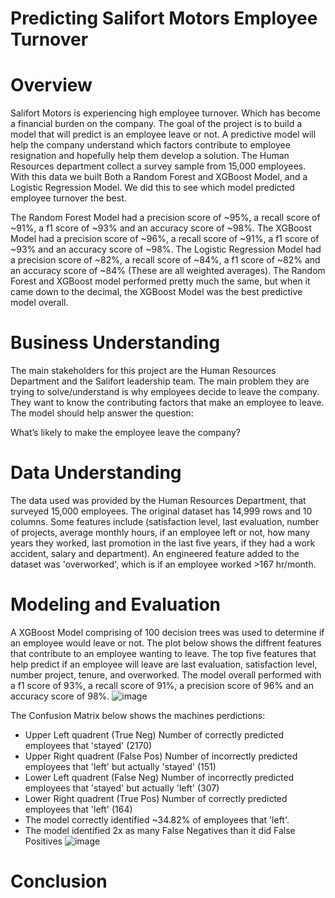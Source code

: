 # Predicting Salifort Motors Employee Turnover

# Overview
Salifort Motors is experiencing high employee turnover. Which has become a financial burden on the company. The goal of the project is to build a model that will predict is an employee leave or not. A predictive model will help the company understand which factors contribute to employee resignation and hopefully help them develop a solution. The Human Resources department collect a survey sample from 15,000 employees. With this data we built Both a Random Forest and XGBoost Model, and a Logistic Regression Model. We did this to see which model predicted employee turnover the best.

The Random Forest Model had a precision score of ~95%, a recall score of ~91%, a f1 score of ~93% and an accuracy score of ~98%.
The XGBoost Model had a precision score of ~96%, a recall score of ~91%, a f1 score of ~93% and an accuracy score of ~98%. 
The Logistic Regression Model had a precision score of ~82%, a recall score of ~84%, a f1 score of ~82% and an accuracy score of ~84% (These are all weighted averages).
The Random Forest and XGBoost model performed pretty much the same, but when it came down to the decimal, the XGBoost Model was the best predictive model overall. 

# Business Understanding 
The main stakeholders for this project are the Human Resources Department and the Salifort leadership team. The main problem they are trying to solve/understand is why employees decide to leave the company. They want to know the contributing factors that make an employee to leave. The model should help answer the question:

What’s likely to make the employee leave the company?

# Data Understanding 
The data used was provided by the Human Resources Department, that surveyed 15,000 employees. The original dataset has 14,999 rows and 10 columns. Some features include (satisfaction level, last evaluation, number of projects, average monthly hours, if an employee left or not, how many years they worked, last promotion in the last five years, if they had a work accident, salary and department). An engineered feature added to the dataset was 'overworked', which is if an employee worked >167 hr/month.

# Modeling and Evaluation 
A XGBoost Model comprising of 100 decision trees was used to determine if an employee would leave or not. The plot below shows the diffrent features that contribute to an employee wanting to leave. The top five features that help predict if an employee will leave are last evaluation, satisfaction level, number project, tenure, and overworked. The model overall performed with a f1 score of 93%, a recall score of 91%, a precision score of 96% and an accuracy score of 98%.
![image](https://github.com/CassandraNnaji/Salifort-Motors-Machine-Learning-project/assets/120784310/08f63181-a1bc-4e01-b338-549a47558990)


The Confusion Matrix below shows the machines perdictions:
- Upper Left quadrent (True Neg) Number of correctly predicted employees that 'stayed' (2170)
- Upper Right quadrent (False Pos) Number of incorrectly predicted employees that 'left' but actually 'stayed' (151)
- Lower Left quadrent (False Neg) Number of incorrectly predicted employees that 'stayed' but actually 'left' (307)
- Lower Right quadrent (True Pos) Number of correctly predicted employees that 'left' (164)
- The model correctly identified ~34.82% of employees that 'left'.
- The model identified 2x as many False Negatives than it did False Positives
![image](https://github.com/CassandraNnaji/Salifort-Motors-Machine-Learning-project/assets/120784310/5af60b63-c225-4a10-90e0-bcab2e98ab0a)

  


# Conclusion 

